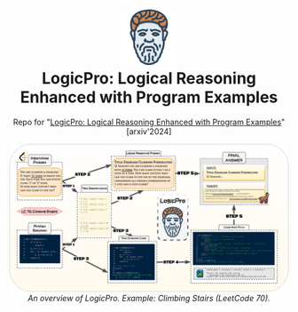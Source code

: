 
<h1 align="center">
<img src="./docs/static/images/logicpro-logo.png" width="100" alt="LogicPro" />
<br>
LogicPro: Logical Reasoning Enhanced with Program Examples
</h1>

<!-- <div align="center">

![](https://img.shields.io/badge/Task-Mathematical%20Reasoning-orange)
![](https://img.shields.io/badge/Model-Released-blue)
![](https://img.shields.io/badge/Code%20License-MIT-green)
<br>
</div> -->


<p align="center">
Repo for "<a href="https://arxiv.org/abs/2408" target="_blank">LogicPro: Logical Reasoning Enhanced with Program Examples</a>" [arxiv'2024]
</p>

<p align="center">
    <img src="./docs/static/images/logicpro.png" width="1000">
        <br>
    <em>An overview of LogicPro. Example: Climbing Stairs (LeetCode 70). </em>
</p>
